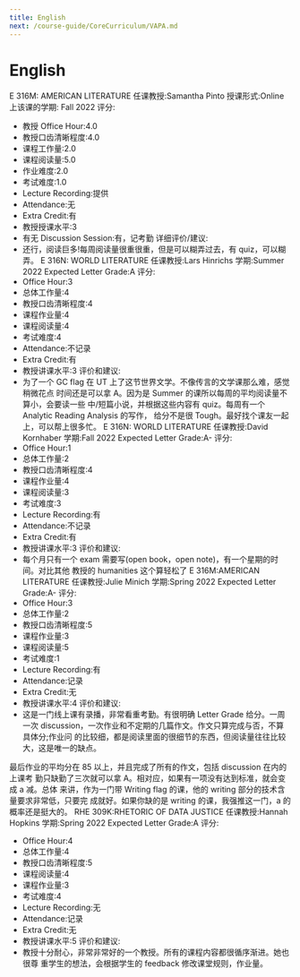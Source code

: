 ```yaml
---
title: English
next: /course-guide/CoreCurriculum/VAPA.md
---
```


# English

E 316M: AMERICAN LITERATURE
任课教授:Samantha Pinto 授课形式:Online 上该课的学期: Fall 2022
评分:

- 教授 Office Hour:4.0
- 教授口齿清晰程度:4.0
- 课程工作量:2.0
- 课程阅读量:5.0
- 作业难度:2.0
- 考试难度:1.0
- Lecture Recording:提供
- Attendance:无
- Extra Credit:有
- 教授授课水平:3
- 有无 Discussion Session:有，记考勤
  详细评价/建议:
- 还行，阅读巨多!每周阅读量很重很重，但是可以糊弄过去，有 quiz，可以糊弄。
  E 316N: WORLD LITERATURE
  任课教授:Lars Hinrichs 学期:Summer 2022 Expected Letter Grade:A 评分:
- Office Hour:3
- 总体工作量:4
- 教授口齿清晰程度:4
- 课程作业量:4
- 课程阅读量:4
- 考试难度:4
- Attendance:不记录
- Extra Credit:有
- 教授讲课水平:3
  评价和建议:
- 为了一个 GC flag 在 UT 上了这节世界文学。不像传言的文学课那么难，感觉稍微花点
  时间还是可以拿 A。因为是 Summer 的课所以每周的平均阅读量不算小，会要读一些 中/短篇小说，并根据这些内容有 quiz。每周有一个 Analytic Reading Analysis 的写作， 给分不是很 Tough。最好找个课友一起上，可以帮上很多忙。
  E 316N: WORLD LITERATURE
  任课教授:David Kornhaber 学期:Fall 2022
  Expected Letter Grade:A-
  评分:
- Office Hour:1
- 总体工作量:2
- 教授口齿清晰程度:4
- 课程作业量:4
- 课程阅读量:3
- 考试难度:3
- Lecture Recording:有
- Attendance:不记录
- Extra Credit:有
- 教授讲课水平:3
  评价和建议:
- 每个月只有一个 exam 需要写(open book，open note)，有一个星期的时间。对比其他
  教授的 humanities 这个算轻松了
  E 316M:AMERICAN LITERATURE
  任课教授:Julie Minich 学期:Spring 2022 Expected Letter Grade:A-
  评分:
- Office Hour:3
- 总体工作量:2
- 教授口齿清晰程度:5
- 课程作业量:3
- 课程阅读量:5
- 考试难度:1
- Lecture Recording:有
- Attendance:记录
- Extra Credit:无
- 教授讲课水平:4
  评价和建议:
- 这是一门线上课有录播，非常看重考勤。有很明确 Letter Grade 给分。一周一次
  discussion，一次作业和不定期的几篇作文。作文只算完成与否，不算具体分;作业问 的比较细，都是阅读里面的很细节的东西，但阅读量往往比较大，这是唯一的缺点。

最后作业的平均分在 85 以上，并且完成了所有的作文，包括 discussion 在内的上课考 勤只缺勤了三次就可以拿 A。相对应，如果有一项没有达到标准，就会变成 a 减。总体 来讲，作为一门带 Writing flag 的课，他的 writing 部分的技术含量要求非常低，只要完 成就好。如果你缺的是 writing 的课，我强推这一门，a 的概率还是挺大的。
RHE 309K:RHETORIC OF DATA JUSTICE
任课教授:Hannah Hopkins 学期:Spring 2022 Expected Letter Grade:A
评分:

- Office Hour:4
- 总体工作量:4
- 教授口齿清晰程度:5
- 课程阅读量:4
- 课程作业量:3
- 考试难度:4
- Lecture Recording:无
- Attendance:记录
- Extra Credit:无
- 教授讲课水平:5
  评价和建议:
- 教授十分耐心，非常非常好的一个教授。所有的课程内容都很循序渐进。她也很尊
  重学生的想法，会根据学生的 feedback 修改课堂规则，作业量。
